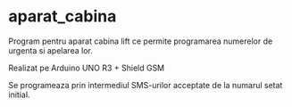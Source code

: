 # aparat_cabina
Program pentru aparat cabina lift ce permite programarea numerelor de urgenta si apelarea lor.

Realizat pe Arduino UNO R3 + Shield GSM

Se programeaza prin intermediul SMS-urilor acceptate de la numarul setat initial.

